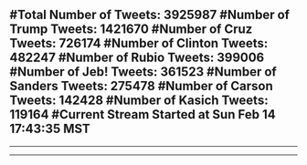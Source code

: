 #Total Number of Tweets: 3925987 
#Number of Trump Tweets: 1421670
#Number of Cruz Tweets: 726174
#Number of Clinton Tweets: 482247
#Number of Rubio Tweets: 399006
#Number of Jeb! Tweets: 361523
#Number of Sanders Tweets: 275478
#Number of Carson Tweets: 142428
#Number of Kasich Tweets: 119164
#Current Stream Started at Sun Feb 14 17:43:35 MST
---
---
---
